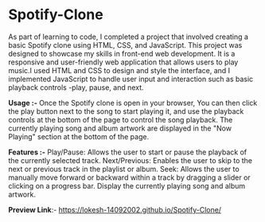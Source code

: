# Spotify-Clone

As part of learning to code, I completed a project that involved creating a basic Spotify clone using HTML, CSS, and JavaScript. This project was designed to showcase my skills in front-end web development. It is a responsive and user-friendly web application that allows users to play music.I used HTML and CSS to design and style the interface, and I implemented JavaScript to handle user input and interaction such as basic playback controls -play, pause, and next. 
 
 
**Usage :-** Once the Spotify clone is open in your browser, You can then click the play button next to the song to start 	playing it, and use the playback controls at the bottom of the page to control the song playback. The currently 	playing song and album artwork are displayed in the "Now Playing" section at the bottom of the page.

**Features :-**
Play/Pause: Allows the user to start or pause the playback of the currently selected track. 
Next/Previous: Enables the user to skip to the next or previous track in the playlist or album. 
Seek: Allows the user to manually move forward or backward within a track by dragging a slider or clicking on a progress bar. 
Display the currently playing song and album artwork. 

**Preview Link**:- https://lokesh-14092002.github.io/Spotify-Clone/
